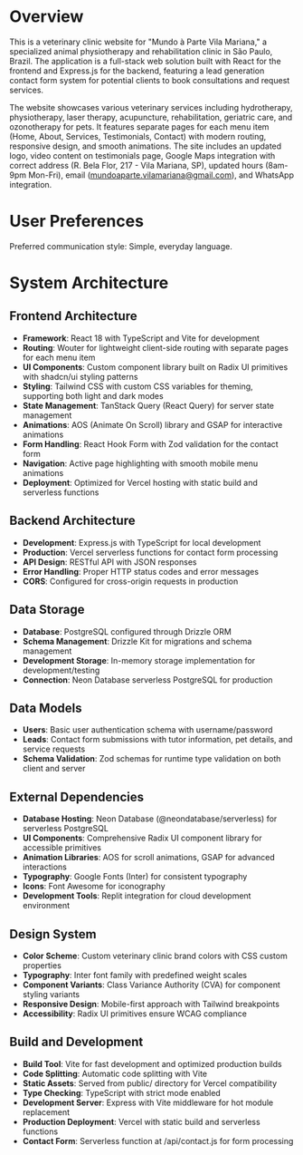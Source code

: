 # Overview

This is a veterinary clinic website for "Mundo à Parte Vila Mariana," a specialized animal physiotherapy and rehabilitation clinic in São Paulo, Brazil. The application is a full-stack web solution built with React for the frontend and Express.js for the backend, featuring a lead generation contact form system for potential clients to book consultations and request services.

The website showcases various veterinary services including hydrotherapy, physiotherapy, laser therapy, acupuncture, rehabilitation, geriatric care, and ozonotherapy for pets. It features separate pages for each menu item (Home, About, Services, Testimonials, Contact) with modern routing, responsive design, and smooth animations. The site includes an updated logo, video content on testimonials page, Google Maps integration with correct address (R. Bela Flor, 217 - Vila Mariana, SP), updated hours (8am-9pm Mon-Fri), email (mundoaparte.vilamariana@gmail.com), and WhatsApp integration.

# User Preferences

Preferred communication style: Simple, everyday language.

# System Architecture

## Frontend Architecture
- **Framework**: React 18 with TypeScript and Vite for development
- **Routing**: Wouter for lightweight client-side routing with separate pages for each menu item
- **UI Components**: Custom component library built on Radix UI primitives with shadcn/ui styling patterns
- **Styling**: Tailwind CSS with custom CSS variables for theming, supporting both light and dark modes
- **State Management**: TanStack Query (React Query) for server state management
- **Animations**: AOS (Animate On Scroll) library and GSAP for interactive animations
- **Form Handling**: React Hook Form with Zod validation for the contact form
- **Navigation**: Active page highlighting with smooth mobile menu animations
- **Deployment**: Optimized for Vercel hosting with static build and serverless functions

## Backend Architecture
- **Development**: Express.js with TypeScript for local development
- **Production**: Vercel serverless functions for contact form processing
- **API Design**: RESTful API with JSON responses
- **Error Handling**: Proper HTTP status codes and error messages
- **CORS**: Configured for cross-origin requests in production

## Data Storage
- **Database**: PostgreSQL configured through Drizzle ORM
- **Schema Management**: Drizzle Kit for migrations and schema management
- **Development Storage**: In-memory storage implementation for development/testing
- **Connection**: Neon Database serverless PostgreSQL for production

## Data Models
- **Users**: Basic user authentication schema with username/password
- **Leads**: Contact form submissions with tutor information, pet details, and service requests
- **Schema Validation**: Zod schemas for runtime type validation on both client and server

## External Dependencies
- **Database Hosting**: Neon Database (@neondatabase/serverless) for serverless PostgreSQL
- **UI Components**: Comprehensive Radix UI component library for accessible primitives
- **Animation Libraries**: AOS for scroll animations, GSAP for advanced interactions
- **Typography**: Google Fonts (Inter) for consistent typography
- **Icons**: Font Awesome for iconography
- **Development Tools**: Replit integration for cloud development environment

## Design System
- **Color Scheme**: Custom veterinary clinic brand colors with CSS custom properties
- **Typography**: Inter font family with predefined weight scales
- **Component Variants**: Class Variance Authority (CVA) for component styling variants
- **Responsive Design**: Mobile-first approach with Tailwind breakpoints
- **Accessibility**: Radix UI primitives ensure WCAG compliance

## Build and Development
- **Build Tool**: Vite for fast development and optimized production builds
- **Code Splitting**: Automatic code splitting with Vite
- **Static Assets**: Served from public/ directory for Vercel compatibility
- **Type Checking**: TypeScript with strict mode enabled
- **Development Server**: Express with Vite middleware for hot module replacement
- **Production Deployment**: Vercel with static build and serverless functions
- **Contact Form**: Serverless function at /api/contact.js for form processing